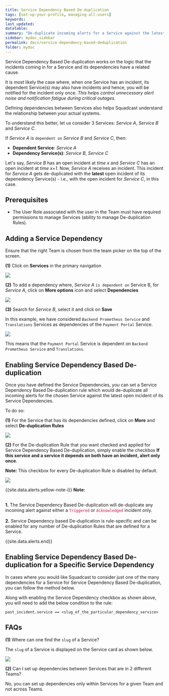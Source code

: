 ```yaml
---
title: Service Dependency Based De-duplication
tags: [set-up-your-profile, managing-all-users]
keywords: 
last_updated: 
datatable: 
summary: "De-duplicate incoming alerts for a Service against the latest open incident of its dependent Service(s)"
sidebar: mydoc_sidebar
permalink: docs/service-dependency-based-deduplication
folder: mydoc
---
```


Service Dependency Based De-duplication works on the logic that the incidents coming in for a Service and its dependencies have a related cause. 

It is most likely the case where, when one Service has an incident, its dependent Service(s) may also have incidents and hence, you will be notified for the incident only once. *This helps control unnecessary alert noise and notification fatigue during critical outages*.

Defining dependencies between Services also helps Squadcast understand the relationship between your actual systems. 

To understand this better, let us consider 3 Services: *Service A*, *Service B* and *Service C*. 

If *Service A* is `dependent on` *Service B* and *Service C*, then:

- **Dependent Service**: *Service A*
- **Dependency Service(s)**: *Service B*, *Service C*

Let's say, _Service B_ has an open incident at _time x_ and _Service C_ has an open incident at _time x+1_. Now, _Service A_ receives an incident. This incident for _Service A_ gets de-duplicated with the **latest** open incident of its depenedency Service(s) - i.e., with the open incident for _Service C_, in this case.

## Prerequisites

- The User Role associated with the user in the Team must have required permissions to manage Services (ability to manage De-duplication Rules).

## Adding a Service Dependency 

Ensure that the right Team is chosen from the team picker on the top of the screen.

**(1)** Click on **Services** in the primary navigation

![](images/service-dependancy-based-deduplication_0.png)

**(2)** To add a dependency where, *Service A* `is dependent on` Service B, for *Service A*, click on **More options** icon and select **Dependencies**

![](images/service-dependancy-based-deduplication_1.png)

**(3)** Search for *Service B*, select it and click on **Save**

In this example, we have considered `Backend Prometheus Service` and `Translations` Services as dependencies of the `Payment Portal` Service. 

![](images/service-dependancy-based-deduplication_2.png)

This means that the `Payment Portal` Service is dependent on `Backend Prometheus Service` and `Translations`.

## Enabling Service Dependency Based De-duplication

Once you have defined the Service Dependencies, you can set a Service Dependency Based De-duplication rule which would de-duplicate all incoming alerts for the chosen Service against the latest open incident of its Service Dependencies.

To do so: 

**(1)** For the Service that has its dependencies defined, click on **More** and select **De-duplication Rules**

![](images/service-dependancy-based-deduplication_3.png)

**(2)** For the De-duplication Rule that you want checked and applied for Service Dependency Based De-duplication, simply enable the checkbox **If this service and a service it depends on both have an incident, alert only once**. 

**Note:** This checkbox for every De-duplication Rule is disabled by default. 

![](images/service-dependancy-based-deduplication_4.png)

{{site.data.alerts.yellow-note-i}}
<b>Note:</b>
<br/><br/><p><b>1.</b> The Service Dependency Based De-duplication will de-duplicate any incoming alert against either a <code class="highlighter-rouge" style="color: #c7254e; background-color: #f9f2f4 !important;">Triggered</code> or <code class="highlighter-rouge" style="color: #c7254e; background-color: #f9f2f4 !important;">Acknowledged</code> incident only.
<br/><br/>
<b>2.</b> Service Dependency based De-duplication is rule-specific and can be enabled for any number of De-duplication Rules that are defined for a Service.</p>
{{site.data.alerts.end}}

## Enabling Service Dependency Based De-duplication for a Specific Service Dependency 

In cases where you would like Squadcast to consider just one of the many dependencies for a Service for Service Dependency Based De-duplication, you can follow the method below. 

Along with enabling the Service Dependency checkbox as shown above, you will need to add the below condition to the rule:

`past_incident.service == <slug_of_the_particular_dependency_service>`

## FAQs

**(1)** Where can one find the `slug` of a Service?

The `slug` of a Service is displayed on the Service card as shown below. 

![](images/service-dependancy-based-deduplication_5.png)

**(2)** Can I set up dependencies between Services that are in 2 different Teams?

No, you can set up dependencies only within Services for a given Team and not across Teams.